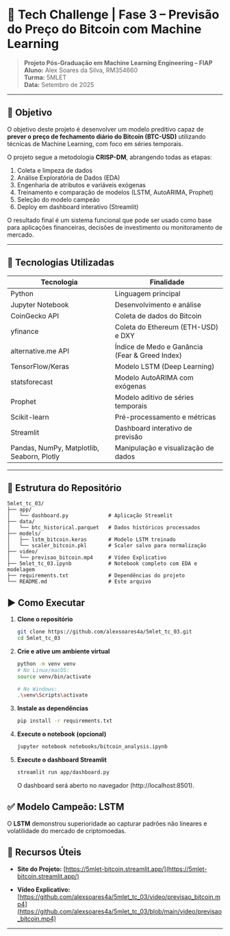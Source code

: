 # 🚀 Tech Challenge | Fase 3 – Previsão do Preço do Bitcoin com Machine Learning

> **Projeto Pós-Graduação em Machine Learning Engineering – FIAP**  
> **Aluno:** Alex Soares da Silva, RM354660  
> **Turma:** 5MLET  
> **Data:** Setembro de 2025

---

## 🎯 Objetivo

O objetivo deste projeto é desenvolver um modelo preditivo capaz de **prever o preço de fechamento diário do Bitcoin (BTC-USD)** utilizando técnicas de Machine Learning, com foco em séries temporais.

O projeto segue a metodologia **CRISP-DM**, abrangendo todas as etapas:
1. Coleta e limpeza de dados
2. Análise Exploratória de Dados (EDA)
3. Engenharia de atributos e variáveis exógenas
4. Treinamento e comparação de modelos (LSTM, AutoARIMA, Prophet)
5. Seleção do modelo campeão
6. Deploy em dashboard interativo (Streamlit)

O resultado final é um sistema funcional que pode ser usado como base para aplicações financeiras, decisões de investimento ou monitoramento de mercado.

---

## 🔧 Tecnologias Utilizadas

| Tecnologia | Finalidade |
|----------|------------|
| Python | Linguagem principal |
| Jupyter Notebook | Desenvolvimento e análise |
| CoinGecko API | Coleta de dados do Bitcoin |
| yfinance | Coleta do Ethereum (ETH-USD) e DXY |
| alternative.me API | Índice de Medo e Ganância (Fear & Greed Index) |
| TensorFlow/Keras | Modelo LSTM (Deep Learning) |
| statsforecast | Modelo AutoARIMA com exógenas |
| Prophet | Modelo aditivo de séries temporais |
| Scikit-learn | Pré-processamento e métricas |
| Streamlit | Dashboard interativo de previsão |
| Pandas, NumPy, Matplotlib, Seaborn, Plotly | Manipulação e visualização de dados |

---

## 📁 Estrutura do Repositório
```
5mlet_tc_03/
├── app/
│   └── dashboard.py             # Aplicação Streamlit
├── data/
│   └── btc_historical.parquet   # Dados históricos processados
├── models/
│   ├── lstm_bitcoin.keras       # Modelo LSTM treinado
│   └── scaler_bitcoin.pkl       # Scaler salvo para normalização
├── video/
│   └── previsao_bitcoin.mp4     # Vídeo Explicativo
├── 5mlet_tc_03.ipynb            # Notebook completo com EDA e modelagem
├── requirements.txt             # Dependências do projeto
└── README.md                    # Este arquivo
```

## ▶️ Como Executar

1. **Clone o repositório**
    ```bash
    git clone https://github.com/alexsoares4a/5mlet_tc_03.git
    cd 5mlet_tc_03
    ```

2.  **Crie e ative um ambiente virtual**
    ```bash
    python -m venv venv
    # No Linux/macOS:
    source venv/bin/activate

    # No Windows:
    .\venv\Scripts\activate
    ```

3. **Instale as dependências**
    ```bash
    pip install -r requirements.txt
    ```

4. **Execute o notebook (opcional)**
    ```bash
    jupyter notebook notebooks/bitcoin_analysis.ipynb
    ```

4. **Execute o dashboard Streamlit**
    ```bash
    streamlit run app/dashboard.py
    ```
    O dashboard será aberto no navegador (http://localhost:8501).
 

## ✅ Modelo Campeão: LSTM
O **LSTM** demonstrou superioridade ao capturar padrões não lineares e volatilidade do mercado de criptomoedas. 
 
## 📎 Recursos Úteis

*   **Site do Projeto:** [https://5mlet-bitcoin.streamlit.app/](https://5mlet-bitcoin.streamlit.app/)

*   **Vídeo Explicativo:** [https://github.com/alexsoares4a/5mlet_tc_03/video/previsao_bitcoin.mp4](https://github.com/alexsoares4a/5mlet_tc_03/blob/main/video/previsao_bitcoin.mp4)

---
     